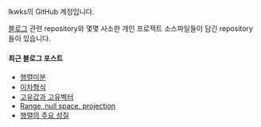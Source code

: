 lkwks의 GitHub 계정입니다.

[블로그](https://lkwks.github.io) 관련 repository와 몇몇 사소한 개인 프로젝트 소스파일들이 담긴 repository들이 있습니다.


#### 최근 블로그 포스트
<!-- BLOG-POST-LIST:START -->
- [행렬미분](https://lkwks.github.io/%EC%88%98%ED%95%99/2022/01/16/%ED%96%89%EB%A0%AC%EB%AF%B8%EB%B6%84.html)
- [이차형식](https://lkwks.github.io/%EC%88%98%ED%95%99/2022/01/16/%EC%9D%B4%EC%B0%A8%ED%98%95%EC%8B%9D.html)
- [고유값과 고유벡터](https://lkwks.github.io/%EC%88%98%ED%95%99/2022/01/16/%EA%B3%A0%EC%9C%A0%EA%B0%92%EA%B3%BC-%EA%B3%A0%EC%9C%A0%EB%B2%A1%ED%84%B0.html)
- [Range, null space, projection](https://lkwks.github.io/%EC%88%98%ED%95%99/2022/01/16/range,-null-space,-projection.html)
- [행렬의 주요 성질](https://lkwks.github.io/%EC%88%98%ED%95%99/2022/01/15/%ED%96%89%EB%A0%AC%EC%9D%98-%EC%A3%BC%EC%9A%94-%EC%84%B1%EC%A7%88.html)
<!-- BLOG-POST-LIST:END -->
  
<!--![Top Langs](https://github-readme-stats.vercel.app/api/top-langs/?username=lkwks)-->
